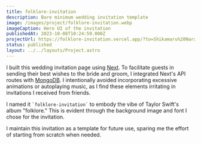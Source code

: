 ```yaml
---
title: folklore-invitation
description: Bare minimum wedding invitation template
image: /images/project/folklore-invitation.webp
imageCaption: Hero UI of the invitation
publishedAt: 2023-10-08T10:24:59.000Z
projectUrl: https://folklore-invitation.vercel.app/?to=Shikamaru%20Nara
status: published
layout: ../../layouts/Project.astro
---
```


I built this wedding invitation page using [Next](https://nextjs.org/). To facilitate guests in sending their best wishes to the bride and groom, I integrated Next's API routes with [MongoDB](https://www.mongodb.com/). I intentionally avoided incorporating excessive animations or autoplaying music, as I find these elements irritating in invitations I received from friends.

I named it `` `folklore-invitation` `` to embody the vibe of Taylor Swift's album "folklore." This is evident through the background image and font I chose for the invitation.

I maintain this invitation as a template for future use, sparing me the effort of starting from scratch when needed.

